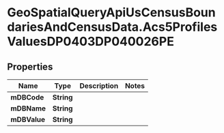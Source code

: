 # GeoSpatialQueryApiUsCensusBoundariesAndCensusData.Acs5ProfilesValuesDP0403DP040026PE

## Properties

Name | Type | Description | Notes
------------ | ------------- | ------------- | -------------
**mDBCode** | **String** |  | 
**mDBName** | **String** |  | 
**mDBValue** | **String** |  | 


